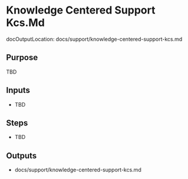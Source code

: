 # Knowledge Centered Support Kcs.Md

docOutputLocation: docs/support/knowledge-centered-support-kcs.md

## Purpose

TBD

## Inputs

- TBD

## Steps

- TBD

## Outputs

- docs/support/knowledge-centered-support-kcs.md
